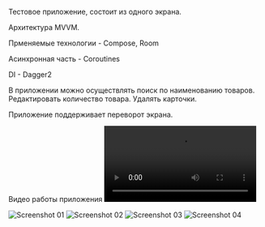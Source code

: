 Тестовое приложение, состоит из одного экрана.

Архитектура MVVM.

Прменяемые технологии - Compose, Room

Асинхронная часть - Coroutines

DI - Dagger2

В приложении можно осуществлять поиск по наименованию товаров. Редактировать количество товара. Удалять карточки.

Приложение поддерживает переворот экрана.

Видео работы приложения
![Video](screenshot/Screen_recording_20240725_174212.mp4)

![Screenshot 01](screenshot/Screenshot_20240725_173847.png)
![Screenshot 02](screenshot/Screenshot_20240725_173957.png)
![Screenshot 03](screenshot/Screenshot_20240725_174013.png)
![Screenshot 04](screenshot/Screenshot_20240725_174025.png)
